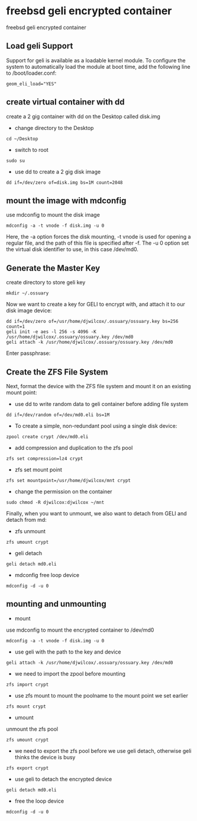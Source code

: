 # freebsd geli encrypted container

freebsd geli encrypted container

## Load geli Support

Support for geli is available as a loadable kernel module. To configure the system to automatically load the module at boot time, add the following line to /boot/loader.conf:

```
geom_eli_load="YES"
```

## create virtual container with dd

create a 2 gig container with dd on the Desktop called disk.img

* change directory to the Desktop

```
cd ~/Desktop
```

* switch to root

```
sudo su
```

* use dd to create a 2 gig disk image

```
dd if=/dev/zero of=disk.img bs=1M count=2048
```

## mount the image with mdconfig

use mdconfig to mount the disk image

```
mdconfig -a -t vnode -f disk.img -u 0
```

Here, the -a option forces the disk mounting, -t vnode is used for opening a regular file, and the path of this file is specified after -f. The -u 0 option set the virtual disk identifier to use, in this case /dev/md0.

## Generate the Master Key

create directory to store geli key

```
mkdir ~/.ossuary
```

Now we want to create a key for GELI to encrypt with, and attach it to our disk image device:

```
dd if=/dev/zero of=/usr/home/djwilcox/.ossuary/ossuary.key bs=256 count=1
geli init -e aes -l 256 -s 4096 -K /usr/home/djwilcox/.ossuary/ossuary.key /dev/md0
geli attach -k /usr/home/djwilcox/.ossuary/ossuary.key /dev/md0
```

Enter passphrase:

## Create the ZFS File System

Next, format the device with the ZFS file system and mount it on an existing mount point:

* use dd to write random data to geli container before adding file system

```
dd if=/dev/random of=/dev/md0.eli bs=1M
```

* To create a simple, non-redundant pool using a single disk device:

```
zpool create crypt /dev/md0.eli
```

* add compression and duplication to the zfs pool

```
zfs set compression=lz4 crypt
```

* zfs set mount point

```
zfs set mountpoint=/usr/home/djwilcox/mnt crypt
```

* change the permission on the container

```
sudo chmod -R djwilcox:djwilcox ~/mnt
```

Finally, when you want to unmount, we also want to detach from GELI and detach from md:


* zfs unmount

```
zfs umount crypt
```

* geli detach

```
geli detach md0.eli
```

* mdconfig free loop device

```
mdconfig -d -u 0
```

## mounting and unmounting

* mount

use mdconfig to mount the encrypted container to /dev/md0

```
mdconfig -a -t vnode -f disk.img -u 0
```

* use geli with the path to the key and device

```
geli attach -k /usr/home/djwilcox/.ossuary/ossuary.key /dev/md0
```

* we need to import the zpool before mounting

```
zfs import crypt
```

* use zfs mount to mount the poolname to the mount point we set earlier

```
zfs mount crypt
```

* umount

unmount the zfs pool

```
zfs umount crypt
```

* we need to export the zfs pool before we use geli detach, otherwise geli thinks the device is busy

```
zfs export crypt
```

* use geli to detach the encrypted device

```
geli detach md0.eli
```

* free the loop device

```
mdconfig -d -u 0
```
	
